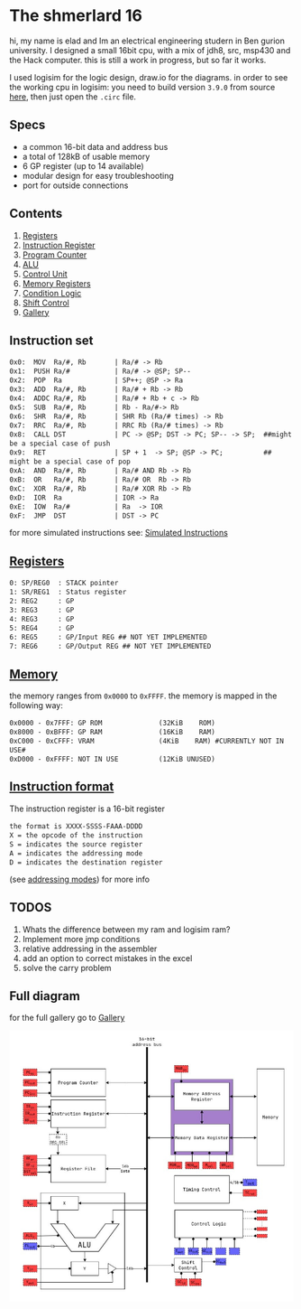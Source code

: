 # The shmerlard 16

hi, my name is elad and Im an electrical engineering studern in Ben gurion university.
I designed a small 16bit cpu, with a mix of jdh8, src, msp430 and the Hack computer.
this is still a work in progress, but so far it works.

I used logisim for the logic design, draw.io for the diagrams.
in order to see the working cpu in logisim: you need to build version `3.9.0` from source [here](https://github.com/logisim-evolution/logisim-evolution/blob/main/docs/developers.md), then just open the `.circ` file.

## Specs

- a common 16-bit data and address bus
- a total of 128kB of usable memory
- 6 GP register (up to 14 available)
- modular design for easy troubleshooting
- port for outside connections

## Contents

1) [Registers](/Wiki/Modules/Register-File.md)
2) [Instruction Register](/Wiki/Modules/Instruction-Register.md)
3) [Program Counter](/Wiki/Modules/Program-Counter.md)
4) [ALU](/Wiki/Modules/ALU.md)
5) [Control Unit](/Wiki/Modules/ControlUnit.md)
6) [Memory Registers](/Wiki/Modules/Memory-Registers.md)
7) [Condition Logic](/Wiki/Modules/Condition-Logic.md)
8) [Shift Control](/Wiki/Modules/Shift-Control.md)
9) [Gallery](/Wiki/Gallery.md)

## Instruction set

```text
0x0:  MOV  Ra/#, Rb       | Ra/# -> Rb
0x1:  PUSH Ra/#           | Ra/# -> @SP; SP--
0x2:  POP  Ra             | SP++; @SP -> Ra
0x3:  ADD  Ra/#, Rb       | Ra/# + Rb -> Rb
0x4:  ADDC Ra/#, Rb       | Ra/# + Rb + c -> Rb
0x5:  SUB  Ra/#, Rb       | Rb - Ra/#-> Rb
0x6:  SHR  Ra/#, Rb       | SHR Rb (Ra/# times) -> Rb
0x7:  RRC  Ra/#, Rb       | RRC Rb (Ra/# times) -> Rb
0x8:  CALL DST            | PC -> @SP; DST -> PC; SP-- -> SP;  ##might be a special case of push 
0x9:  RET                 | SP + 1  -> SP; @SP -> PC;          ## might be a special case of pop   
0xA:  AND  Ra/#, Rb       | Ra/# AND Rb -> Rb
0xB:  OR   Ra/#, Rb       | Ra/# OR  Rb -> Rb                  
0xC:  XOR  Ra/#, Rb       | Ra/# XOR Rb -> Rb
0xD:  IOR  Ra             | IOR -> Ra
0xE:  IOW  Ra/#           | Ra  -> IOR         
0xF:  JMP  DST            | DST -> PC  
```

for more simulated instructions see: [Simulated Instructions](/Wiki/Simulated-Instructions.md)

## [Registers](/Wiki/Modules/Register-File.md)

```text
0: SP/REG0  : STACK pointer    
1: SR/REG1  : Status register
2: REG2     : GP
3: REG3     : GP
4: REG3     : GP
5: REG4     : GP
6: REG5     : GP/Input REG ## NOT YET IMPLEMENTED
7: REG6     : GP/Output REG ## NOT YET IMPLEMENTED
```

## [Memory](/Wiki/Modules/Memory-Registers.md)

the memory ranges from `0x0000` to `0xFFFF`.
the memory is mapped in the following way:

```text
0x0000 - 0x7FFF: GP ROM              (32KiB    ROM)
0x8000 - 0xBFFF: GP RAM              (16KiB    RAM) 
0xC000 - 0xCFFF: VRAM                (4KiB    RAM) #CURRENTLY NOT IN USE#
0xD000 - 0xFFFF: NOT IN USE          (12KiB UNUSED)
```

## [Instruction format](/Wiki/Modules/Instruction-Register.md)

The instruction register is a 16-bit register

```text
the format is XXXX-SSSS-FAAA-DDDD
X = the opcode of the instruction
S = indicates the source register
A = indicates the addressing mode
D = indicates the destination register
```

(see [addressing modes](/Wiki/Modules/Instruction-Register.md#addressing-modes)) for more info

## TODOS

1) Whats the difference between my ram and logisim ram?
2) Implement more jmp conditions
3) relative addressing in the assembler
4) add an option to correct mistakes in the excel
5) solve the carry problem

## Full diagram

for the full gallery go to [Gallery](Wiki/Gallery.md)

![text](Wiki/Diagrams/Main-Diagram.jpg)

